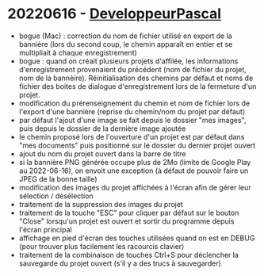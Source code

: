 # 20220616 - [DeveloppeurPascal](https://github.com/DeveloppeurPascal)

* bogue (Mac) : correction du nom de fichier utilisé en export de la bannière (lors du second coup, le chemin apparaît en entier et se multipliait à chaque enregistrement)
* bogue : quand on créait plusieurs projets d'affilée, les informations d'enregistrement provenaient du précédent (nom de fichier du projet, nom de la bannèire). Réinitialisation des chemins par défaut et noms de fichier des boites de dialogue d'enregistrement lors de la fermeture d'un projet.
* modification du prérenseignement du chemin et nom de fichier lors de l'export d'une bannière (reprise du chemin/nom du projet par défaut)
* par défaut l'ajout d'une image se fait depuis le dossier "mes images", puis depuis le dossier de la dernière image ajoutée
* le chemin proposé lors de l'ouverture d'un projet est par défaut dans "mes documents" puis positionné sur le dossier du dernier projet ouvert
* ajout du nom du projet ouvert dans la barre de titre
* si la bannière PNG générée occupe plus de 2Mo (limite de Google Play au 2022-06-16), on envoit une exception (à défaut de pouvoir faire un JPEG de la bonne taille)
* modification des images du projet affichées à l'écran afin de gérer leur sélection / désélection
* traitement de la suppression des images du projet
* traitement de la touche "ESC" pour cliquer par défaut sur le bouton "Close" lorsqu'un projet est ouvert et sortir du programme depuis l'écran principal
* affichage en pied d'écran des touches utilisées quand on est en DEBUG (pour trouver plus facilement les racourcis clavier)
* traitement de la combinaison de touches Ctrl+S pour déclencher la sauvegarde du projet ouvert (s'il y a des trucs à sauvegarder)